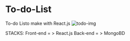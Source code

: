 # To-do-List
To-do Listo make with React.js 
<img alt="todo-img" src="https://media.discordapp.net/attachments/963829563794804816/1036685994650517524/unknown.png?width=832&height=468" >

STACKS:
Front-end = > React.js
Back-end = > MongoBD
